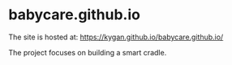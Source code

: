 # babycare.github.io

The site is hosted at: https://kygan.github.io/babycare.github.io/


The project focuses on building a smart cradle. 
